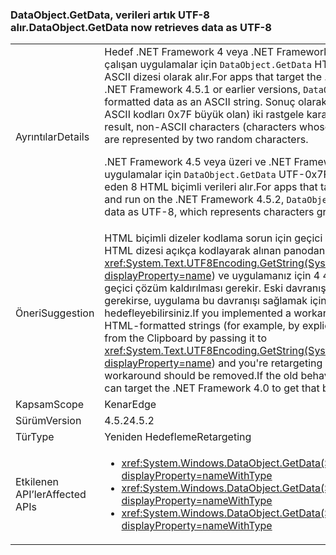 ### <a name="dataobjectgetdata-now-retrieves-data-as-utf-8"></a><span data-ttu-id="6e067-101">DataObject.GetData, verileri artık UTF-8 alır.</span><span class="sxs-lookup"><span data-stu-id="6e067-101">DataObject.GetData now retrieves data as UTF-8</span></span>

|   |   |
|---|---|
|<span data-ttu-id="6e067-102">Ayrıntılar</span><span class="sxs-lookup"><span data-stu-id="6e067-102">Details</span></span>|<span data-ttu-id="6e067-103">Hedef .NET Framework 4 veya .NET Framework 4.5.1 veya önceki sürümlerinde çalışan uygulamalar için <code>DataObject.GetData</code> HTML olarak biçimlendirilmiş verileri bir ASCII dizesi olarak alır.</span><span class="sxs-lookup"><span data-stu-id="6e067-103">For apps that target the .NET Framework 4 or that run on the .NET Framework 4.5.1 or earlier versions, <code>DataObject.GetData</code> retrieves HTML-formatted data as an ASCII string.</span></span> <span data-ttu-id="6e067-104">Sonuç olarak, ASCII olmayan karakterler (karakter, ASCII kodları 0x7F büyük olan) iki rastgele karakterler tarafından temsil edilir.</span><span class="sxs-lookup"><span data-stu-id="6e067-104">As a result, non-ASCII characters (characters whose ASCII codes are greater than 0x7F) are represented by two random characters.</span></span><p/><span data-ttu-id="6e067-105">.NET Framework 4.5 veya üzeri ve .NET Framework 4.5.2, çalışma hedefleyen uygulamalar için <code>DataObject.GetData</code> UTF-0x7F büyük karakterler doğru şekilde temsil eden 8 HTML biçimli verileri alır.</span><span class="sxs-lookup"><span data-stu-id="6e067-105">For apps that target the .NET Framework 4.5 or later and run on the .NET Framework 4.5.2, <code>DataObject.GetData</code> retrieves HTML-formatted data as UTF-8, which represents characters greater than 0x7F correctly.</span></span>|
|<span data-ttu-id="6e067-106">Öneri</span><span class="sxs-lookup"><span data-stu-id="6e067-106">Suggestion</span></span>|<span data-ttu-id="6e067-107">HTML biçimli dizeler kodlama sorun için geçici bir çözüm uygulanan varsa (örneğin, bir HTML dizesi açıkça kodlayarak alınan panodan aktararak <xref:System.Text.UTF8Encoding.GetString(System.Byte[],System.Int32,System.Int32)?displayProperty=name>) ve uygulamanız için 4 4.5 sürümünden yeniden hedefleme, geçici çözüm kaldırılması gerekir. Eski davranışı herhangi bir nedenden dolayı gerekirse, uygulama bu davranışı sağlamak için .NET Framework 4.0 hedefleyebilirsiniz.</span><span class="sxs-lookup"><span data-stu-id="6e067-107">If you implemented a workaround for the encoding problem with HTML-formatted strings (for example, by explicitly encoding the HTML string retrieved from the Clipboard by passing it to <xref:System.Text.UTF8Encoding.GetString(System.Byte[],System.Int32,System.Int32)?displayProperty=name>) and you're retargeting your app from version 4 to 4.5, that workaround should be removed.If the old behavior is needed for some reason, the app can target the .NET Framework 4.0 to get that behavior.</span></span>|
|<span data-ttu-id="6e067-108">Kapsam</span><span class="sxs-lookup"><span data-stu-id="6e067-108">Scope</span></span>|<span data-ttu-id="6e067-109">Kenar</span><span class="sxs-lookup"><span data-stu-id="6e067-109">Edge</span></span>|
|<span data-ttu-id="6e067-110">Sürüm</span><span class="sxs-lookup"><span data-stu-id="6e067-110">Version</span></span>|<span data-ttu-id="6e067-111">4.5.2</span><span class="sxs-lookup"><span data-stu-id="6e067-111">4.5.2</span></span>|
|<span data-ttu-id="6e067-112">Tür</span><span class="sxs-lookup"><span data-stu-id="6e067-112">Type</span></span>|<span data-ttu-id="6e067-113">Yeniden Hedefleme</span><span class="sxs-lookup"><span data-stu-id="6e067-113">Retargeting</span></span>|
|<span data-ttu-id="6e067-114">Etkilenen API’ler</span><span class="sxs-lookup"><span data-stu-id="6e067-114">Affected APIs</span></span>|<ul><li><xref:System.Windows.DataObject.GetData(System.String)?displayProperty=nameWithType></li><li><xref:System.Windows.DataObject.GetData(System.Type)?displayProperty=nameWithType></li><li><xref:System.Windows.DataObject.GetData(System.String,System.Boolean)?displayProperty=nameWithType></li></ul>|

